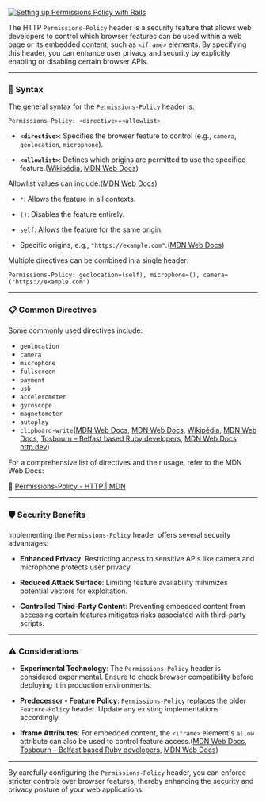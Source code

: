 [![Setting up Permissions Policy with Rails](https://tse3.mm.bing.net/th?id=OIP.yTm5vX6gjQKdmKWgvWAj0wHaE9&pid=Api)](https://tosbourn.com/setting-up-permissions-policy-with-rails/)

The HTTP `Permissions-Policy` header is a security feature that allows web developers to control which browser features can be used within a web page or its embedded content, such as `<iframe>` elements. By specifying this header, you can enhance user privacy and security by explicitly enabling or disabling certain browser APIs.

---

### 🔧 Syntax

The general syntax for the `Permissions-Policy` header is:

```http
Permissions-Policy: <directive>=<allowlist>
```

- **`<directive>`**: Specifies the browser feature to control (e.g., `camera`, `geolocation`, `microphone`).
    
- **`<allowlist>`**: Defines which origins are permitted to use the specified feature.([Wikipédia](https://en.wikipedia.org/wiki/List_of_HTTP_header_fields?utm_source=chatgpt.com "List of HTTP header fields"), [MDN Web Docs](https://developer.mozilla.org/en-US/docs/Web/HTTP/Guides/Permissions_Policy?utm_source=chatgpt.com "Permissions Policy - HTTP - MDN Web Docs"))
    

Allowlist values can include:([MDN Web Docs](https://developer.mozilla.org/en-US/docs/Web/HTTP/Reference/Headers/Permissions-Policy?utm_source=chatgpt.com "Permissions-Policy - HTTP - MDN Web Docs - Mozilla"))

- `*`: Allows the feature in all contexts.
    
- `()`: Disables the feature entirely.
    
- `self`: Allows the feature for the same origin.
    
- Specific origins, e.g., `"https://example.com"`.([MDN Web Docs](https://developer.mozilla.org/en-US/docs/Web/HTTP/Reference/Headers/Permissions-Policy?utm_source=chatgpt.com "Permissions-Policy - HTTP - MDN Web Docs - Mozilla"))
    

Multiple directives can be combined in a single header:

```http
Permissions-Policy: geolocation=(self), microphone=(), camera=("https://example.com")
```

---

### 📋 Common Directives

Some commonly used directives include:

- `geolocation`
- `camera`
- `microphone`    
- `fullscreen`
- `payment`
- `usb`
- `accelerometer`
- `gyroscope`
- `magnetometer`
- `autoplay`
- `clipboard-write`([MDN Web Docs](https://developer.mozilla.org/en-US/docs/Web/HTTP/Headers/Permissions-Policy/geolocation?utm_source=chatgpt.com "Permissions-Policy: geolocation - HTTP - MDN Web Docs"), [MDN Web Docs](https://developer.mozilla.org/en-US/docs/Web/HTTP/Headers/Permissions-Policy/fullscreen?utm_source=chatgpt.com "Permissions-Policy: fullscreen - HTTP - MDN Web Docs"), [Wikipédia](https://en.wikipedia.org/wiki/List_of_HTTP_header_fields?utm_source=chatgpt.com "List of HTTP header fields"), [MDN Web Docs](https://developer.mozilla.org/en-US/docs/Web/HTTP/Guides/Permissions_Policy?utm_source=chatgpt.com "Permissions Policy - HTTP - MDN Web Docs"), [Tosbourn – Belfast based Ruby developers](https://tosbourn.com/setting-up-permissions-policy-with-rails/?utm_source=chatgpt.com "Setting up Permissions Policy with Rails"), [MDN Web Docs](https://developer.mozilla.org/en-US/docs/Web/HTTP/Reference/Headers/Permissions-Policy/usb?utm_source=chatgpt.com "Permissions-Policy: usb - HTTP - MDN Web Docs"), [http.dev](https://http.dev/permissions-policy?utm_source=chatgpt.com "Permissions-Policy - HTTP header explained"))
    

For a comprehensive list of directives and their usage, refer to the MDN Web Docs:

🔗 [Permissions-Policy - HTTP | MDN](https://developer.mozilla.org/en-US/docs/Web/HTTP/Headers/Permissions-Policy)

---

### 🛡️ Security Benefits

Implementing the `Permissions-Policy` header offers several security advantages:

- **Enhanced Privacy**: Restricting access to sensitive APIs like camera and microphone protects user privacy.
    
- **Reduced Attack Surface**: Limiting feature availability minimizes potential vectors for exploitation.
    
- **Controlled Third-Party Content**: Preventing embedded content from accessing certain features mitigates risks associated with third-party scripts.
    

---

### ⚠️ Considerations

- **Experimental Technology**: The `Permissions-Policy` header is considered experimental. Ensure to check browser compatibility before deploying it in production environments.
    
- **Predecessor - Feature Policy**: `Permissions-Policy` replaces the older `Feature-Policy` header. Update any existing implementations accordingly.
    
- **Iframe Attributes**: For embedded content, the `<iframe>` element's `allow` attribute can also be used to control feature access.([MDN Web Docs](https://developer.mozilla.org/en-US/docs/Web/HTTP/Headers/Permissions-Policy/fullscreen?utm_source=chatgpt.com "Permissions-Policy: fullscreen - HTTP - MDN Web Docs"), [Tosbourn – Belfast based Ruby developers](https://tosbourn.com/setting-up-permissions-policy-with-rails/?utm_source=chatgpt.com "Setting up Permissions Policy with Rails"), [MDN Web Docs](https://developer.mozilla.org/en-US/docs/Web/HTTP/Guides/Permissions_Policy?utm_source=chatgpt.com "Permissions Policy - HTTP - MDN Web Docs"))
    

---

By carefully configuring the `Permissions-Policy` header, you can enforce stricter controls over browser features, thereby enhancing the security and privacy posture of your web applications.